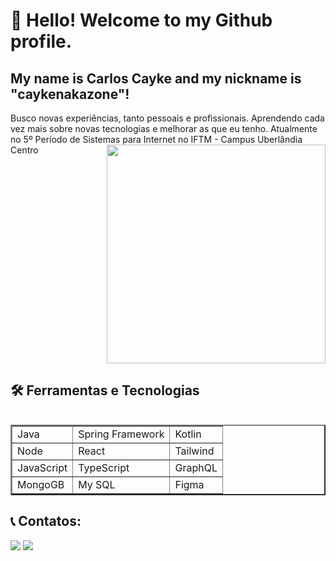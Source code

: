 # 👋 Hello! Welcome to my Github profile.
## My name is Carlos Cayke and my nickname is "caykenakazone"!

<table>
    <tr>
        Busco novas experiências, tanto pessoais e profissionais. Aprendendo cada vez mais sobre novas tecnologias e melhorar as que eu tenho.
    </tr>
    <tr>
    Atualmente no 5º Período de Sistemas para Internet no IFTM - Campus Uberlândia Centro
    </tr>
    <tr></tr>
    <tr>
        <img src="https://raw.githubusercontent.com/MicaelliMedeiros/micaellimedeiros/master/image/computer-illustration.png" min-width="400px" max-width="350px" width="350px" align="right">
    </tr>
<table>


## 🛠 Ferramentas e Tecnologias
<table border="2">
    <tr>
        <td>Java</td>
        <td>Spring Framework</td>
        <td>Kotlin</td>
    </tr>
    <tr>
        <td>Node</td>
        <td>React</td>
        <td>Tailwind</td>
    </tr>
    <tr>
        <td>JavaScript</td>
        <td>TypeScript</td>
        <td>GraphQL</td>
    </tr>   
    <tr>
        <td>MongoGB</td>
        <td>My SQL</td>
        <td>Figma</td>
    </tr>   

</table>


## 📞 Contatos:

<div>
<a href = "carloscaykebn@gmail.com"><img src="https://img.shields.io/badge/Gmail-D14836?style=for-the-badge&logo=gmail&logoColor=white" target="_blank"></a>
<a href="https://www.linkedin.com/in/carloscaykebn/" target="_blank"><img src="https://img.shields.io/badge/-LinkedIn-%230077B5?style=for-the-badge&logo=linkedin&logoColor=white" target="_blank"></a>   
</div>
          
